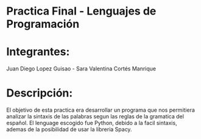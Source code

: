 # Practica Final - Lenguajes de Programación
# Integrantes: 
Juan Diego Lopez Guisao - Sara Valentina Cortés Manrique
# Descripción: 
El objetivo de esta practica era desarrollar un programa que nos permitiera analizar la sintaxis de las palabras segun las reglas de la gramatica del español.
El lenguage escogido fue Python, debido a la facil sintaxis, ademas de la posibilidad de usar la libreria Spacy.

